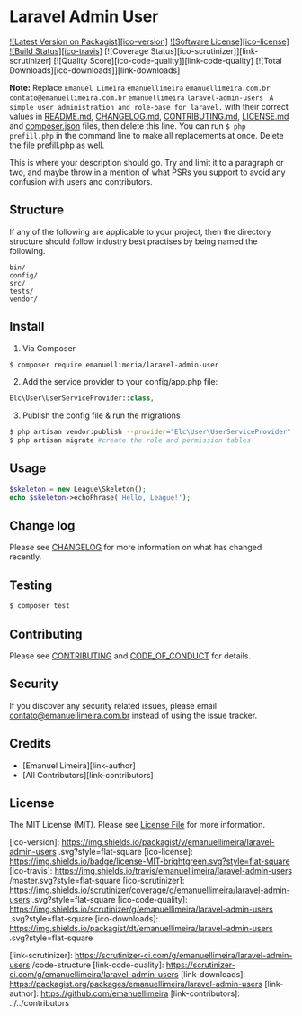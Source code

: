# Laravel Admin User

[![Latest Version on Packagist][ico-version]][link-packagist]
[![Software License][ico-license]](LICENSE.md)
[![Build Status][ico-travis]][link-travis]
[![Coverage Status][ico-scrutinizer]][link-scrutinizer]
[![Quality Score][ico-code-quality]][link-code-quality]
[![Total Downloads][ico-downloads]][link-downloads]

**Note:** Replace ```Emanuel Limeira``` ```emanuellimeira``` ```emanuellimeira.com.br``` ```contato@emanuellimeira.com.br``` ```emanuellimeira``` ```laravel-admin-users ``` ```A simple user administration and role-base for laravel.``` with their correct values in [README.md](README.md), [CHANGELOG.md](CHANGELOG.md), [CONTRIBUTING.md](CONTRIBUTING.md), [LICENSE.md](LICENSE.md) and [composer.json](composer.json) files, then delete this line. You can run `$ php prefill.php` in the command line to make all replacements at once. Delete the file prefill.php as well.

This is where your description should go. Try and limit it to a paragraph or two, and maybe throw in a mention of what
PSRs you support to avoid any confusion with users and contributors.

## Structure

If any of the following are applicable to your project, then the directory structure should follow industry best practises by being named the following.

```
bin/        
config/
src/
tests/
vendor/
```


## Install

1) Via Composer

``` bash
$ composer require emanuellimeria/laravel-admin-user
```

2) Add the service provider to your config/app.php file:
```php
Elc\User\UserServiceProvider::class,
```
3) Publish the config file & run the migrations
```bash
$ php artisan vendor:publish --provider="Elc\User\UserServiceProvider" #publish config files and migrations
$ php artisan migrate #create the role and permission tables
```


## Usage

``` php
$skeleton = new League\Skeleton();
echo $skeleton->echoPhrase('Hello, League!');
```

## Change log

Please see [CHANGELOG](CHANGELOG.md) for more information on what has changed recently.

## Testing

``` bash
$ composer test
```

## Contributing

Please see [CONTRIBUTING](CONTRIBUTING.md) and [CODE_OF_CONDUCT](CODE_OF_CONDUCT.md) for details.

## Security

If you discover any security related issues, please email contato@emanuellimeira.com.br instead of using the issue tracker.

## Credits

- [Emanuel Limeira][link-author]
- [All Contributors][link-contributors]

## License

The MIT License (MIT). Please see [License File](LICENSE.md) for more information.

[ico-version]: https://img.shields.io/packagist/v/emanuellimeira/laravel-admin-users .svg?style=flat-square
[ico-license]: https://img.shields.io/badge/license-MIT-brightgreen.svg?style=flat-square
[ico-travis]: https://img.shields.io/travis/emanuellimeira/laravel-admin-users /master.svg?style=flat-square
[ico-scrutinizer]: https://img.shields.io/scrutinizer/coverage/g/emanuellimeira/laravel-admin-users .svg?style=flat-square
[ico-code-quality]: https://img.shields.io/scrutinizer/g/emanuellimeira/laravel-admin-users .svg?style=flat-square
[ico-downloads]: https://img.shields.io/packagist/dt/emanuellimeira/laravel-admin-users .svg?style=flat-square

[link-packagist]: https://packagist.org/packages/emanuellimeira/laravel-admin-users 
[link-travis]: https://travis-ci.org/emanuellimeira/laravel-admin-users 
[link-scrutinizer]: https://scrutinizer-ci.com/g/emanuellimeira/laravel-admin-users /code-structure
[link-code-quality]: https://scrutinizer-ci.com/g/emanuellimeira/laravel-admin-users 
[link-downloads]: https://packagist.org/packages/emanuellimeira/laravel-admin-users 
[link-author]: https://github.com/emanuellimeira
[link-contributors]: ../../contributors
